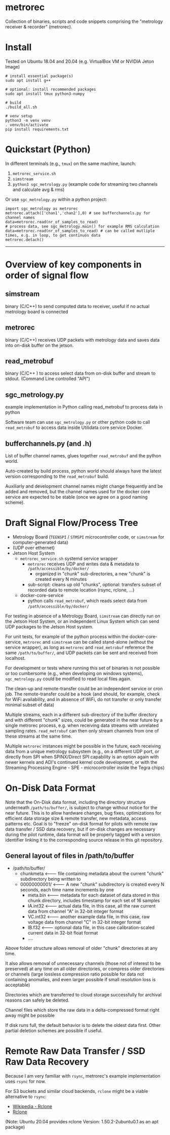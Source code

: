
# metrorec

Collection of binaries, scripts and code snippets comprising the "metrology receiver & recorder" (metrorec).

# Install

Tested on Ubuntu 18.04 and 20.04 (e.g. VirtualBox VM or NVIDIA Jeton Image)

```
# install essential package(s)
sudo apt install g++

# optional: install recommended packages
sudo apt install tmux python3-numpy

# build
./build_all.sh

# venv setup
python3 -m venv venv
. venv/bin/activate
pip install requirements.txt
```

# Quickstart (Python)

In different terminals (e.g., `tmux`) on the same machine, launch:
1. `metrorec_service.sh`
2. `simstream`
3. `python3 sgc_metrology.py` (example code for streaming two channels and calculate avg & rms)

Or use `sgc_metrology.py` within a python project:
```
import sgc_metrology as metrorec
metrorec.attach(['chan1','chan2'],0) # see bufferchannels.py for channel names
data=metrorec.read(nr_of_samples_to_read)
# process data, see sgc_metrology.main() for example RMS calculation
data=metrorec.read(nr_of_samples_to_read) # can be called mutliple times, e.g. in loop, to get continuos data
metrorec.detach()
```

***


# Overview of key components in order of signal flow

## simstream

binary (C/C++) to send computed data to receiver, useful if no actual metrology board is connected

## metrorec

binary (C/C++) receives UDP packets with metrology data and saves data into on-disk buffer on the jetson.

## read_metrobuf

binary (C/C++ ) to access select data from on-disk buffer and stream to stdout. (Command Line controlled "API")

## sgc_metrology.py

example implementation in Python calling read_metrobuf to process data in python

Software team can use `sgc_metrology.py` or other python code to call `read_metrobuf` to access data inside Utilidata core service Docker.

## bufferchannels.py (and .h)

List of buffer channel names, glues together `read_metrobuf` and the python world.

Auto-created by build process, python world should always have the latest version corresponding to the `read_metrobuf` build.

Auxiliarly and development channel names might change frequently and be added and removed, but the channel names used for the docker core service are expected to be stable (once we agree on a good naming scheme).


# Draft Signal Flow/Process Tree

* Metrology Board (`TEENSPI` / `STMSPI` microcontroller code, or `simstream` for computer-generated data)
* (UDP over ethernet)
* Jetson Host System
    * `metrorec_service.sh` systemd service wrapper
        * `metrorec` receives UDP and writes data & metadata to `/path/accessible/by/docker/`
            * organized in "chunk" sub-directories, a new "chunk" is created every N minutes
        * sub-script: cleans up old "chunks", optional: transfers subset of recorded data to remote location (rsync, rclone, ...)
    * docker-core-service
        * python calls `read_metrobuf`, which reads select data from `/path/accessible/by/docker/`

For testing in absence of a Metrology Board, `simstream` can directly run on the Jetson Host System, or an independent Linux System which can send UDP packages to the Jetson Host system.

For unit tests, for example of the python process within the docker-core-service, `metrorec` and `simstream` can be called stand-alone (without the service wrapper), as long as `metrorec` and `read_metrobuf` reference the same `/path/to/buffer/`, and UDP packets can be sent and received from localhost.

For development or tests where running this set of binaries is not possible or too cumbersome (e.g., when developing on windows systems), `sgc_metrology.py` could be modified to read local files again.

The clean-up and remote-transfer could be an independent service or cron job.  The remote-transfer could be a hook (and should, for example, check for WiFi availability, and in absence of WiFi, do not transfer or only transfer minimal subset of data)

Multiple streams, each in a different sub-directory of the buffer directory and with different "chunk" sizes, could be generated in the near future by a single metrorec process, e.g. when receiving data streams with unrelated sampling rates. `read_metrobuf` can then only stream channels from one of these streams at the same time.

Multiple `metrorec` instances might be possible in the future, each receiving data from a unique metrology subsystem (e.g., on a different UDP port, or directly from SPI when SPINX/Direct SPI capability is an option again with newer kernels and ADI's continued kernel code development, or with the Streaming Processing Engine - SPE - microcontroller inside the Tegra chips)

# On-Disk Data Format

Note that the On-Disk data format, including the directory structure underneath `/path/to/buffer/`, is subject to change without notice for the near future. This is to allow hardware changes, bug fixes,
optimizations for efficient data storage size & remote transfer, new metadata, access patterns etc. Goal is to "freeze" on-disk format for pilots with remote raw data transfer / SSD data recovery,
but if on-disk changes are necessary during the pilot runtime, data format will be properly tagged with a version identifier linking it to the corresponding source release in this git repository.

## General layout of files in /path/to/buffer

* /path/to/buffer/
   * chunkmeta    <--- file containing metadata about the current "chunk" subdirectory being written to
   * 00000000001/ <--- A new "chunk" subdirectory is created every N seconds, each time name increments by one
      * meta.bin    <--- metadata for each dataset of data stored in this chunk directory, includes timestamp for each set of 16 samples
      * IA.int32    <--- actual data file, in this case, all the raw current data from channel "A" in 32-bit integer format
      * VC.int32    <--- another example data file, in this case, raw voltage data from channel "C" in 32-bit integer format
      * IB.f32      <--- optional data file, in this case calibration-scaled current data in 32-bit float format
      * ....

Above folder structure allows removal of older "chunk" directories at any time.

It also allows removal of unnecessary channels (those not of interest to be preserved) at any time on all older directories,
or compress older directories or channels (large lossless compression ratio possible for data not containing anomalies, and even larger possible if small resolution loss is acceptable)

Directories which are transferred to cloud storage successfully for archival reasons can safely be deleted.

Channel files which store the raw data in a delta-compressed format right away might be possible

If disk runs full, the default behavior is to delete the oldest data first. Other partial deletion schemes are possible if useful.



# Remote Raw Data Transfer / SSD Raw Data Recovery

Because I am very familiar with `rsync`, metrorec's example implementation uses `rsync` for now.

For S3 buckets and similar cloud backends, `rclone` might be a viable alternative to `rsync`:

* [Wikipedia - Rclone](https://en.wikipedia.org/wiki/Rclone)
* [Rclone](https://rclone.org/)

(Note: Ubuntu 20.04 provides rclone Version: 1.50.2-2ubuntu0.1 as an apt package)
